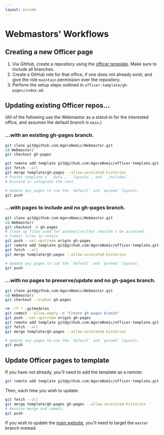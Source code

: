 ```yaml
---
layout: puremd
---
```


# Webmastors' Workflows

## Creating a new Officer page

1. Via GitHub, create a repository using the [officer template](<https://github.com/AgoraNomic/officer-template/>). Make sure to include all branches.
2. Create a GitHub role for that office, if one does not already exist, and give the role `maintain` permission over the repository.
3. Perform the setup steps outlined in `officer-template/gh-pages/index.md`.

## Updating existing Officer repos...

(All of the following use the Webmastor as a stand-in for the interested office, and assumes the default branch is `main`.)

### ...with an existing gh-pages branch.

```sh
git clone git@github.com:AgoraNomic/Webmastor.git
cd Webmastor/
git checkout gh-pages

git remote add template git@github.com:AgoraNomic/officer-template.git
git fetch --all
git merge template/gh-pages --allow-unrelated-histories
# Prefer template's `_data`, `_layouts`, and `_includes`.
# Discard or integrate the rest.

# Update any pages to use the `default` and `puremd` layouts.
git push
```

### ...with pages to include and no gh-pages branch.

```sh
git clone git@github.com:AgoraNomic/Webmastor.git
cd Webmastor/
git checkout -b gh-pages
# Clean up files used for automation/that shouldn't be accessed.
# Commit files to retain.
git push --set-upstream origin gh-pages
git remote add template git@github.com:AgoraNomic/officer-template.git
git fetch --all
git merge template/gh-pages --allow-unrelated-histories

# Update any pages to use the `default` and `puremd` layouts.
git push
```

### ...with no pages to preserve/update and no gh-pages branch.

```sh
git clone git@github.com:AgoraNomic/Webmastor.git
cd Webmastor/
git checkout --orphan gh-pages

rm -rf * .gitmodules
git commit --allow-empty -m "Create gh-pages branch"
git push --set-upstream origin gh-pages
git remote add template git@github.com:AgoraNomic/officer-template.git
git fetch --all
git merge template/gh-pages --allow-unrelated-histories

# Update any pages to use the `default` and `puremd` layouts.
git push
```

## Update Officer pages to template

If you have not already, you'll need to add the template as a remote:

```sh
git remote add template git@github.com:AgoraNomic/officer-template.git
```

Then, each time you wish to update:

```sh
git fetch --all
git merge template/gh-pages gh-pages --allow-unrelated-histories
# Resolve merge and commit.
git push
```

If you wish to update the [main website](<https://github.com/AgoraNomic/agoranomic.github.io>), you'll need to target the `master` branch instead.
